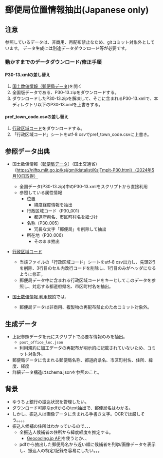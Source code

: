 # 郵便局位置情報抽出(Japanese only)
## 注意
参照しているデータは、非商用、再配布禁止なため、gitコミット対象外としています。
データ生成には別途データダウンロード等が必要です。
### 動かすまでのデータダウンロード/修正手順
#### P30-13.xmlの差し替え
1. [国土数値情報（郵便局データ)](https://nlftp.mlit.go.jp/ksj/gml/datalist/KsjTmplt-P30.html)を開く
1. 全国版データである、P30-13.zipをダウンロードする。
1. ダウンロードしたP30-13.zipを解凍して、そこに含まれるP30-13.xmlで、本ディレクトリ以下のP30-13.xmlを上書きする。

#### pref_town_code.csvの差し替え
1. [行政区域コード](https://nlftp.mlit.go.jp/ksj/gml/codelist/AdminiBoundary_CD.xlsx)をダウンロードする。
1. 「行政区域コード」シートをutf-8 csvでpref_town_code.csvに上書き。

## 参照データ出典
- 国土数値情報（[郵便局データ](https://nlftp.mlit.go.jp/ksj/gml/datalist/KsjTmplt-P30.html)）（国土交通省）（https://nlftp.mlit.go.jp/ksj/gml/datalist/KsjTmplt-P30.html）（2024年5月10日取得）
  - 全国データ(P30-13.zip)中のP30-13.xmlをスクリプトから直接利用
  - 参照している属性情報
    - 位置
      - 緯度経度情報を抽出
    - 行政区域コード（P30_001）
      - 都道府県名、市区町村名を紐づけ
    - 名称（P30_005）
      - 冗長な文字「郵便局」を削除して抽出
    - 所在地（P30_006）
      - そのまま抽出

- [行政区域コード](https://nlftp.mlit.go.jp/ksj/gml/codelist/AdminiBoundary_CD.xlsx)
  - 当該ファイルの「行政区域コード」シートをutf-8 csv出力し、先頭2行を削除、3行目のセル内改行コードを削除し、1行目のみがヘッダになるように修正。
  - 郵便局データ中に含まれる行政区域コードをキーとしてこのデータを参照し、対応する都道府県名、市区町村名を抽出。

- [国土数値情報 利用規約](https://nlftp.mlit.go.jp/ksj/other/agreement_02.html)では、
  - 郵便局データは非商用、複製物の再配布禁止のためコミット対象外。

## 生成データ
- 上記参照データを元にスクリプトで必要な情報のみを抽出。
  - `post_office_loc.json`
  - 利用規約に加工データの再配布が明示的に記載されていないため、コミット対象外。
- 郵便局データに含まれる郵便局名称、都道府県名、市区町村名、住所、緯度、経度
- 詳細データ構造はschema.jsonを参照のこと。

## 背景
- ゆうちょ銀行の振込状況を管理したい。
- ダウンロード可能なpdfからのtext抽出で、郵便局名はわかる。
- しかし、振込人は画像データに含まれる手書き文字。OCRでは厳しそう。。。。
- 振込人候補の住所はわかっているので、、、
  - 全振込人候補者の住所から緯度経度を推定する。
    - [Geocoding.jp API](https://www.geocoding.jp/api/)を使うとか、、
  - pdfから抽出した郵便局名から近い順に候補者を列挙/画像データを表示し、振込人の特定/記録を容易にしたい。。。
